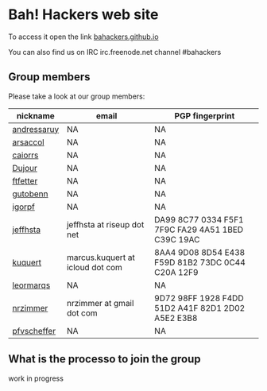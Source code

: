 Bah! Hackers web site
=====================

To access it open the link [bahackers.github.io](https://bahackers.github.io)

You can also find us on IRC irc.freenode.net channel #bahackers

## Group members

Please take a look at our group members:

nickname | email | PGP fingerprint
-------- | ----- | ---------------
[andressaruy](https://github.com/andressaruy) | NA                               | NA
[arsaccol](https://github.com/arsaccol)       | NA                               | NA
[caiorrs](https://github.com/caiorrs)         | NA                               | NA
[Dujour](https://github.com/Dujour)           | NA                               | NA
[ftfetter](https://github.com/ftfetter)       | NA                               | NA
[gutobenn](https://github.com/gutobenn)       | NA                               | NA
[igorpf](https://github.com/igorpf)           | NA                               | NA
[jeffhsta](https://github.com/jeffhsta)       | jeffhsta at riseup dot net       | DA99 8C77 0334 F5F1 7F9C  FA29 4A51 1BED C39C 19AC
[kuquert](https://github.com/kuquert)         | marcus.kuquert at icloud dot com | 8AA4 9D08 8D54 E438 F59D  81B2 73DC 0C44 C20A 12F9
[leormarqs](https://github.com/leormarqs)     | NA                               | NA
[nrzimmer](https://github.com/nrzimmer)       | nrzimmer at gmail dot com        | 9D72 98FF 1928 F4DD 51D2  A41F 82D1 2D02 A5E2 E3B8
[pfvscheffer](https://github.com/pfvscheffer) | NA                               | NA

## What is the processo to join the group

work in progress
